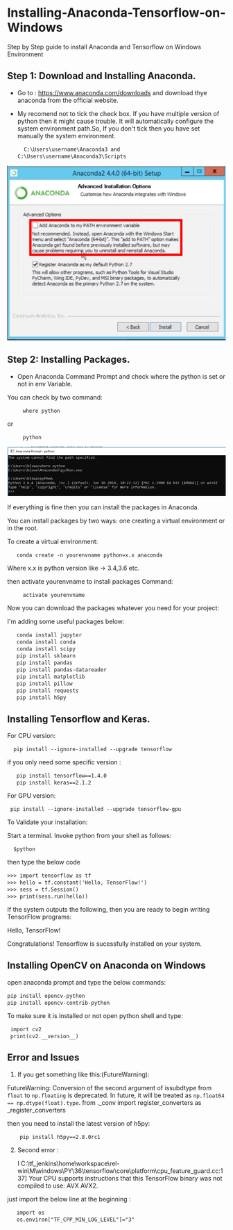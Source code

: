 # Installing-Anaconda-Tensorflow-on-Windows
Step by Step guide to install Anaconda and Tensorflow on Windows Environment


## Step 1: Download and Installing Anaconda.

  * Go to : https://www.anaconda.com/downloads and download thye anaconda from the official website.

  * My recomend not to tick the check box. If you have multiple version of python then it might cause trouble.
    It will automatically configure the system environment path.So, If you don't tick then you have set manually the system environment.

    ```
      C:\Users\username\Anaconda3 and C:\Users\username\Anaconda3\Scripts
    ``` 
  
  ![Screenshot](Capture1.PNG)


## Step 2: Installing Packages.

* Open Anaconda Command Prompt and check where the python is set or not in env Variable.

You can check by two command:

   ```
        where python
   ```
or
   ```
        python
   ```
![Screenshot](Capture.PNG)

If everything is fine then you can install the packages in Anaconda.

You can install packages by two ways: one creating a virtual environment or in the root.

To create a virtual environment: 
  ```
     conda create -n yourenvname python=x.x anaconda
  ```
Where x.x is python version like -> 3.4,3.6 etc.

then activate yourenvname to install packages
Command: 

 ```
      activate yourenvname
  ```
Now you can download the packages whatever you need for your project:

I'm adding some useful packages below:

  ```   
     conda install jupyter
     conda install conda 
     conda install scipy
     pip install sklearn
     pip install pandas
     pip install pandas-datareader
     pip install matplotlib
     pip install pillow
     pip install requests
     pip install h5py
   ```
## Installing Tensorflow and Keras.

For CPU version:

   ```
     pip install --ignore-installed --upgrade tensorflow
   ```
   if you only need some specific version :
   
       pip install tensorflow==1.4.0
       pip install keras==2.1.2

For GPU version:

     pip install --ignore-installed --upgrade tensorflow-gpu 

To Validate your installation:

Start a terminal.
Invoke python from your shell as follows:

      $python

then type the below code

    >>> import tensorflow as tf
    >>> hello = tf.constant('Hello, TensorFlow!')
    >>> sess = tf.Session()
    >>> print(sess.run(hello))

If the system outputs the following, then you are ready to begin writing TensorFlow programs:

   Hello, TensorFlow!
   
Congratulations! Tensorflow is sucessfully installed on your system.


## Installing OpenCV on Anaconda on Windows

 open anaconda prompt and type the below commands:

    pip install opencv-python
    pip install opencv-contrib-python

To make sure it is installed or not open python shell and type:
     
     import cv2 
     print(cv2.__version__)


## Error and Issues

1. If you get something like this:(FutureWarning):

  FutureWarning: Conversion of the second argument of issubdtype from `float` to `np.floating` is deprecated. In future, it will be       treated as `np.float64 == np.dtype(float).type`. from ._conv import register_converters as _register_converters 

then you need to install the latest version of h5py:

 ```
     pip install h5py==2.8.0rc1
 ```

2. Second error : 

    I C:\tf_jenkins\home\workspace\rel-win\M\windows\PY\36\tensorflow\core\platform\cpu_feature_guard.cc:137] Your CPU supports             instructions that this TensorFlow binary was not compiled to use: AVX AVX2.

 just import the below line at the beginning :
 
 ```
    import os
    os.environ["TF_CPP_MIN_LOG_LEVEL"]="3"
```



